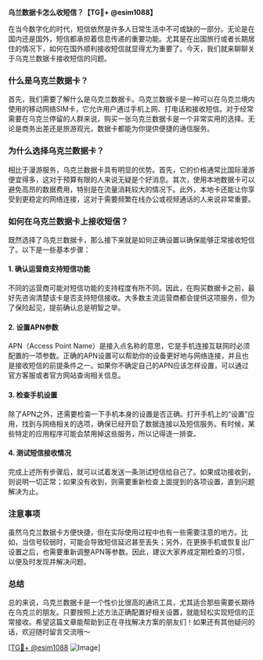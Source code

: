 **乌兰数据卡怎么收短信？【TG💪+ @esim1088】**

在当今数字化的时代，短信依然是许多人日常生活中不可或缺的一部分。无论是在国内还是国外，短信都承担着信息传递的重要功能。尤其是在出国旅行或者长期居住的情况下，如何在国外顺利接收短信就显得尤为重要了。今天，我们就来聊聊关于乌克兰数据卡接收短信的问题。

### 什么是乌克兰数据卡？

首先，我们需要了解什么是乌克兰数据卡。乌克兰数据卡是一种可以在乌克兰境内使用的移动网络SIM卡，它允许用户通过手机上网、打电话和接收短信。对于经常需要在乌克兰停留的人群来说，购买一张乌克兰数据卡是一个非常实用的选择。无论是商务出差还是旅游观光，数据卡都能为你提供便捷的通信服务。

### 为什么选择乌克兰数据卡？

相比于漫游服务，乌克兰数据卡具有明显的优势。首先，它的价格通常比国际漫游便宜得多，这对于预算有限的人来说无疑是个好消息。其次，使用本地数据卡可以避免高昂的数据费用，特别是在流量消耗较大的情况下。此外，本地卡还能让你享受到更稳定的网络连接，这对于需要频繁在线办公或视频通话的人来说非常重要。

### 如何在乌克兰数据卡上接收短信？

既然选择了乌克兰数据卡，那么接下来就是如何正确设置以确保能够正常接收短信了。以下是一些基本步骤：

#### 1. 确认运营商支持短信功能

不同的运营商可能对短信功能的支持程度有所不同。因此，在购买数据卡之前，最好先咨询清楚该卡是否支持短信接收。大多数主流运营商都会提供这项服务，但为了保险起见，提前确认总是明智之举。

#### 2. 设置APN参数

APN（Access Point Name）是接入点名称的意思，它是手机连接互联网时必须配置的一项参数。正确的APN设置可以帮助你的设备更好地与网络连接，并且也是接收短信的前提条件之一。如果你不确定自己的APN应该怎样设置，可以通过官方客服或者官方网站查询相关信息。

#### 3. 检查手机设置

除了APN之外，还需要检查一下手机本身的设置是否正确。打开手机上的“设置”应用，找到与网络相关的选项，确保已经开启了数据连接以及短信服务。有时候，某些特定的应用程序可能会禁用掉这些服务，所以记得逐一排查。

#### 4. 测试短信接收情况

完成上述所有步骤后，就可以试着发送一条测试短信给自己了。如果成功接收到，则说明一切正常；如果没有收到，则需要重新检查上面提到的各项设置，直到问题解决为止。

### 注意事项

虽然乌克兰数据卡方便快捷，但在实际使用过程中也有一些需要注意的地方。比如，当信号较弱时，可能会导致短信延迟甚至丢失；另外，在更换手机或恢复出厂设置之后，也需要重新调整APN等参数。因此，建议大家养成定期检查的习惯，以便及时发现并解决问题。

### 总结

总的来说，乌克兰数据卡是一个性价比很高的通讯工具，尤其适合那些需要长期待在乌克兰的朋友。只要按照上述方法正确配置好相关设置，就能轻松实现短信的正常接收。希望这篇文章能帮助到正在寻找解决方案的朋友们！如果还有其他疑问的话，欢迎随时留言交流哦～

[[TG💪+ @esim1088](https://t.me/s/esim1088) ![Image](https://i.postimg.cc/4NQfJmqS/Snipaste-2025-05-13-00-14-12.png)]